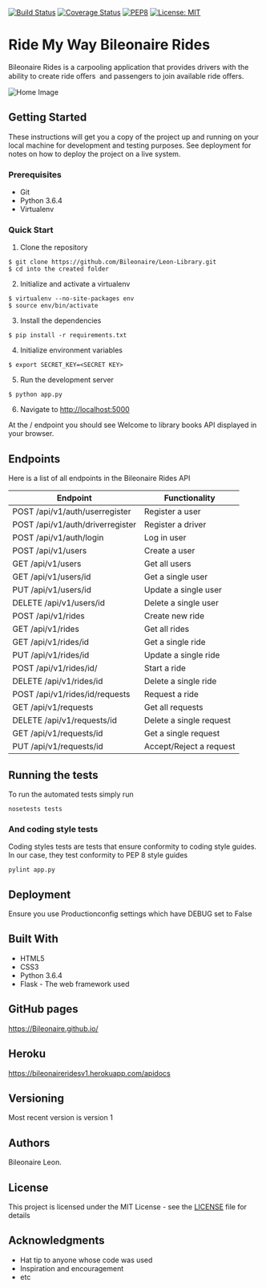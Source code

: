 [![Build Status](https://travis-ci.org/Bileonaire/Ride-My-Way.svg?branch=Develop-V1-API)](https://travis-ci.org/Bileonaire/Ride-My-Way)
[![Coverage Status](https://coveralls.io/repos/github/Bileonaire/Ride-My-Way/badge.svg?branch=Develop-V1-API)](https://coveralls.io/github/Bileonaire/Ride-My-Way?branch=Develop-V1-API)
[![PEP8](https://img.shields.io/badge/code%20style-pep8-orange.svg)](https://www.python.org/dev/peps/pep-0008/)
[![License: MIT](https://img.shields.io/badge/License-MIT-yellow.svg)](https://opensource.org/licenses/MIT)

# Ride My Way Bileonaire Rides
Bileonaire Rides is a carpooling application that provides drivers with the ability to create ride oﬀers  and passengers to join available ride oﬀers. 

![Home Image](https://raw.github.com/Bileonaire/Ride-My-Way/Develop-V1-API/bileonaire.jpg)

## Getting Started

These instructions will get you a copy of the project up and running on your local machine for development and testing purposes. See deployment for notes on how to deploy the project on a live system.

### Prerequisites

* Git
* Python 3.6.4
* Virtualenv

### Quick Start

1. Clone the repository

```
$ git clone https://github.com/Bileonaire/Leon-Library.git
$ cd into the created folder
```
  
2. Initialize and activate a virtualenv

```
$ virtualenv --no-site-packages env
$ source env/bin/activate
```

3. Install the dependencies

```
$ pip install -r requirements.txt
```

4. Initialize environment variables

```
$ export SECRET_KEY=<SECRET KEY>
```

5. Run the development server

```
$ python app.py
```

6. Navigate to [http://localhost:5000](http://localhost:5000)

At the / endpoint you should see Welcome to library books API displayed in your browser.

## Endpoints

Here is a list of all endpoints in the Bileonaire Rides API

Endpoint | Functionality 
------------ | -------------
POST   /api/v1/auth/userregister | Register a user
POST   /api/v1/auth/driverregister | Register a driver
POST   /api/v1/auth/login | Log in user
POST   /api/v1/users | Create a user
GET    /api/v1/users | Get all users
GET   /api/v1/users/id | Get a single user
PUT  /api/v1/users/id | Update a single user
DELETE   /api/v1/users/id | Delete a single user
POST   /api/v1/rides | Create new ride
GET   /api/v1/rides | Get all rides
GET   /api/v1/rides/id | Get a single ride
PUT   /api/v1/rides/id | Update a single ride
POST   /api/v1/rides/id/ | Start a ride
DELETE   /api/v1/rides/id | Delete a single ride
POST   /api/v1/rides/id/requests | Request a ride
GET   /api/v1/requests | Get all requests
DELETE   /api/v1/requests/id | Delete a single request
GET   /api/v1/requests/id | Get a single request
PUT  /api/v1/requests/id | Accept/Reject a request

## Running the tests

To run the automated tests simply run

```
nosetests tests
```

### And coding style tests

Coding styles tests are tests that ensure conformity to coding style guides. In our case, they test conformity to
PEP 8 style guides

```
pylint app.py
```

## Deployment

Ensure you use Productionconfig settings which have DEBUG set to False

## Built With

* HTML5
* CSS3
* Python 3.6.4
* Flask - The web framework used

## GitHub pages

https://Bileonaire.github.io/

## Heroku

https://bileonaireridesv1.herokuapp.com/apidocs

## Versioning

Most recent version is version 1

## Authors

Bileonaire Leon.

## License

This project is licensed under the MIT License - see the [LICENSE](LICENSE) file for details

## Acknowledgments

* Hat tip to anyone whose code was used
* Inspiration and encouragement
* etc
